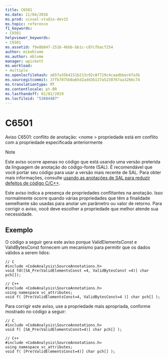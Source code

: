 ```yaml
---
title: C6501
ms.date: 11/04/2016
ms.prod: visual-studio-dev15
ms.topic: reference
f1_keywords:
- C6501
helpviewer_keywords:
- C6501
ms.assetid: f9e8b847-2516-4bbb-bb1c-c87cfbacf254
author: mikeblome
ms.author: mblome
manager: wpickett
ms.workload:
- multiple
ms.openlocfilehash: a65fa35b4151b213c92c8f719c4caadbbec6fa3b
ms.sourcegitcommit: 37fb7075b0a65d2add3b137a5230767aa3266c74
ms.translationtype: MT
ms.contentlocale: pt-BR
ms.lasthandoff: 01/02/2019
ms.locfileid: "53884487"
---
```

# <a name="c6501"></a>C6501
Aviso C6501: conflito de anotação: \<nome > propriedade está em conflito com a propriedade especificada anteriormente

> [!NOTE]
>  Este aviso ocorre apenas no código que está usando uma versão preterida da linguagem de anotação do código-fonte (SAL). É recomendável que você portar seu código para usar a versão mais recente de SAL. Para obter mais informações, consulte [usando as anotações de SAL para reduzir defeitos de código C/C++](../code-quality/using-sal-annotations-to-reduce-c-cpp-code-defects.md).

 Este aviso indica a presença de propriedades conflitantes na anotação. Isso normalmente ocorre quando várias propriedades que têm a finalidade semelhante são usadas para anotar um parâmetro ou valor de retorno. Para corrigir o aviso, você deve escolher a propriedade que melhor atende sua necessidade.

## <a name="example"></a>Exemplo
 O código a seguir gera este aviso porque ValidElementsConst e ValidBytesConst fornecem um mecanismo para permitir que os dados válidos a serem lidos:

```
// C
#include <CodeAnalysis\SourceAnnotations.h>
void fd([SA_Pre(ValidElementsConst =4, ValidBytesConst =4)] char pch[]);

// C++
#include <CodeAnalysis\SourceAnnotations.h>
using namespace vc_attributes;
void f( [Pre(ValidElementsConst=4, ValidBytesConst=4 )] char pch[] );
```

 Para corrigir este aviso, use a propriedade mais apropriada, conforme mostrado no código a seguir:

```
// C
#include <CodeAnalysis\SourceAnnotations.h>
void f( [SA_Pre(ValidElementsConst=4)] char pch[] );

// C++
#include <CodeAnalysis\SourceAnnotations.h>
using namespace vc_attributes;
void f( [Pre(ValidElementsConst=4)] char pch[] );
```
